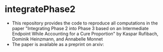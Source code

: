 # integratePhase2

- This repository provides the code to reproduce all computations in the paper "Integrating Phase 2 into Phase 3 based on an Intermediate Endpoint While Accounting for a Cure Proportion" by Kaspar Rufibach, Dominik Heinzmann, and Annabelle Monnet
- The paper is available as a preprint on arxiv: 